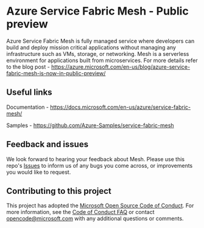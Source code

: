 
# Azure Service Fabric Mesh - Public preview

Azure Service Fabric Mesh is fully managed service where developers can build and deploy mission critical applications without managing any infrastructure such as VMs, storage, or networking. Mesh is a serverless environment for applications built from microservices.
For more details refer to the blog post - https://azure.microsoft.com/en-us/blog/azure-service-fabric-mesh-is-now-in-public-preview/ 


## Useful links 

Documentation - https://docs.microsoft.com/en-us/azure/service-fabric-mesh/

Samples - https://github.com/Azure-Samples/service-fabric-mesh 



## Feedback and issues

We look forward to hearing your feedback about Mesh. Please use this repo's [Issues](https://github.com/Azure/seabreeze-preview-pr/issues) to inform us of any bugs you come across, or improvements you would like to request.

<!-- Images -->
[Mesh-01]: ./media/Mesh.png

## Contributing to this project

This project has adopted the
[Microsoft Open Source Code of Conduct](https://opensource.microsoft.com/codeofconduct/).
For more information, see the
[Code of Conduct FAQ](https://opensource.microsoft.com/codeofconduct/faq/) or
contact [opencode@microsoft.com](mailto:opencode@microsoft.com) with any
additional questions or comments.
